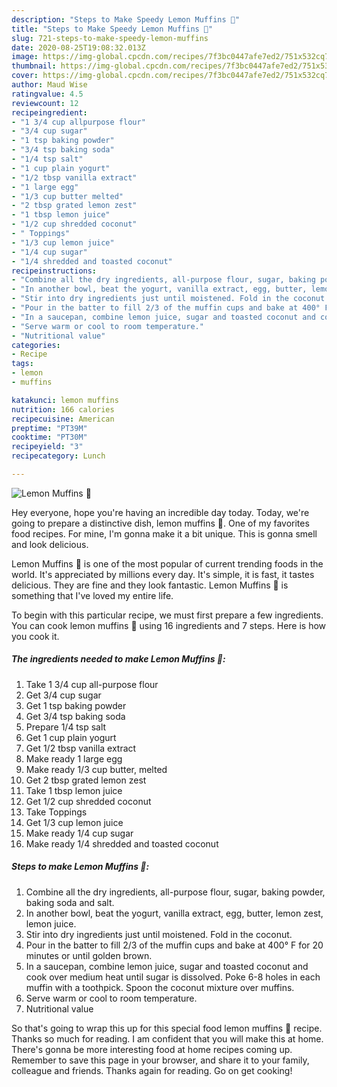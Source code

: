 ```yaml
---
description: "Steps to Make Speedy Lemon Muffins 🧁"
title: "Steps to Make Speedy Lemon Muffins 🧁"
slug: 721-steps-to-make-speedy-lemon-muffins
date: 2020-08-25T19:08:32.013Z
image: https://img-global.cpcdn.com/recipes/7f3bc0447afe7ed2/751x532cq70/lemon-muffins-🧁-recipe-main-photo.jpg
thumbnail: https://img-global.cpcdn.com/recipes/7f3bc0447afe7ed2/751x532cq70/lemon-muffins-🧁-recipe-main-photo.jpg
cover: https://img-global.cpcdn.com/recipes/7f3bc0447afe7ed2/751x532cq70/lemon-muffins-🧁-recipe-main-photo.jpg
author: Maud Wise
ratingvalue: 4.5
reviewcount: 12
recipeingredient:
- "1 3/4 cup allpurpose flour"
- "3/4 cup sugar"
- "1 tsp baking powder"
- "3/4 tsp baking soda"
- "1/4 tsp salt"
- "1 cup plain yogurt"
- "1/2 tbsp vanilla extract"
- "1 large egg"
- "1/3 cup butter melted"
- "2 tbsp grated lemon zest"
- "1 tbsp lemon juice"
- "1/2 cup shredded coconut"
- " Toppings"
- "1/3 cup lemon juice"
- "1/4 cup sugar"
- "1/4 shredded and toasted coconut"
recipeinstructions:
- "Combine all the dry ingredients, all-purpose flour, sugar, baking powder, baking soda and salt."
- "In another bowl, beat the yogurt, vanilla extract, egg, butter, lemon zest, lemon juice."
- "Stir into dry ingredients just until moistened. Fold in the coconut."
- "Pour in the batter to fill 2/3 of the muffin cups and bake at 400° F for 20 minutes or until golden brown."
- "In a saucepan, combine lemon juice, sugar and toasted coconut and cook over medium heat until sugar is dissolved. Poke 6-8 holes in each muffin with a toothpick. Spoon the coconut mixture over muffins."
- "Serve warm or cool to room temperature."
- "Nutritional value"
categories:
- Recipe
tags:
- lemon
- muffins

katakunci: lemon muffins 
nutrition: 166 calories
recipecuisine: American
preptime: "PT39M"
cooktime: "PT30M"
recipeyield: "3"
recipecategory: Lunch

---
```



![Lemon Muffins 🧁](https://img-global.cpcdn.com/recipes/7f3bc0447afe7ed2/751x532cq70/lemon-muffins-🧁-recipe-main-photo.jpg)

Hey everyone, hope you're having an incredible day today. Today, we're going to prepare a distinctive dish, lemon muffins 🧁. One of my favorites food recipes. For mine, I'm gonna make it a bit unique. This is gonna smell and look delicious.

Lemon Muffins 🧁 is one of the most popular of current trending foods in the world. It's appreciated by millions every day. It's simple, it is fast, it tastes delicious. They are fine and they look fantastic. Lemon Muffins 🧁 is something that I've loved my entire life.




To begin with this particular recipe, we must first prepare a few ingredients. You can cook lemon muffins 🧁 using 16 ingredients and 7 steps. Here is how you cook it.

<!--inarticleads1-->

##### The ingredients needed to make Lemon Muffins 🧁:

1. Take 1 3/4 cup all-purpose flour
1. Get 3/4 cup sugar
1. Get 1 tsp baking powder
1. Get 3/4 tsp baking soda
1. Prepare 1/4 tsp salt
1. Get 1 cup plain yogurt
1. Get 1/2 tbsp vanilla extract
1. Make ready 1 large egg
1. Make ready 1/3 cup butter, melted
1. Get 2 tbsp grated lemon zest
1. Take 1 tbsp lemon juice
1. Get 1/2 cup shredded coconut
1. Take  Toppings
1. Get 1/3 cup lemon juice
1. Make ready 1/4 cup sugar
1. Make ready 1/4 shredded and toasted coconut




<!--inarticleads2-->

##### Steps to make Lemon Muffins 🧁:

1. Combine all the dry ingredients, all-purpose flour, sugar, baking powder, baking soda and salt.
1. In another bowl, beat the yogurt, vanilla extract, egg, butter, lemon zest, lemon juice.
1. Stir into dry ingredients just until moistened. Fold in the coconut.
1. Pour in the batter to fill 2/3 of the muffin cups and bake at 400° F for 20 minutes or until golden brown.
1. In a saucepan, combine lemon juice, sugar and toasted coconut and cook over medium heat until sugar is dissolved. Poke 6-8 holes in each muffin with a toothpick. Spoon the coconut mixture over muffins.
1. Serve warm or cool to room temperature.
1. Nutritional value




So that's going to wrap this up for this special food lemon muffins 🧁 recipe. Thanks so much for reading. I am confident that you will make this at home. There's gonna be more interesting food at home recipes coming up. Remember to save this page in your browser, and share it to your family, colleague and friends. Thanks again for reading. Go on get cooking!
